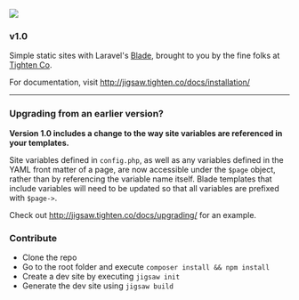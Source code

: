 ![](https://cloud.githubusercontent.com/assets/357312/25055001/5603687e-212e-11e7-8fad-0b33dbf7fb71.png)

### v1.0

Simple static sites with Laravel's [Blade](https://laravel.com/docs/5.4/blade), brought to you by the fine folks at [Tighten Co](http://tighten.co).

For documentation, visit http://jigsaw.tighten.co/docs/installation/

---

### Upgrading from an earlier version?

__Version 1.0 includes a change to the way site variables are referenced in your templates.__

Site variables defined in `config.php`, as well as any variables defined in the YAML front matter of a page, are now accessible under the `$page` object, rather than by referencing the variable name itself. Blade templates that include variables will need to be updated so that all variables are prefixed with `$page->`.

Check out http://jigsaw.tighten.co/docs/upgrading/ for an example.

### Contribute

 * Clone the repo
 * Go to the root folder and execute `composer install && npm install`
 * Create a dev site by executing `jigsaw init`
 * Generate the dev site using `jigsaw build`
